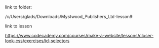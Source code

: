 link to folder:

/c/Users/glads/Downloads/Mystwood_Publishers_Ltd-lesson9

link to lesson

https://www.codecademy.com/courses/make-a-website/lessons/closer-look-css/exercises/id-selectors
